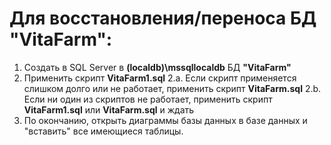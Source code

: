 # Для восстановления/переноса БД **"VitaFarm"**:
1. Создать в SQL Server в **(localdb)\mssqllocaldb** БД **"VitaFarm"**
2. Применить скрипт **VitaFarm1.sql**
2.a. Если скрипт применяется слишком долго или не работает, применить скрипт **VitaFarm.sql**
2.b. Если ни один из скриптов не работает, применить скрипт **VitaFarm1.sql** или **VitaFarm.sql** и ждать
3. По окончанию, открыть диаграммы базы данных в базе данных и "вставить" все имеющиеся таблицы.
